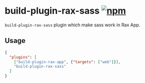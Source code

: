 # build-plugin-rax-sass [![npm](https://img.shields.io/npm/v/build-plugin-rax-sass.svg)](https://www.npmjs.com/package/build-plugin-rax-sass)

`build-plugin-rax-sass` plugin which make sass work in Rax App.

## Usage

```json
{
  "plugins": [
    ["build-plugin-rax-app", {"targets": ["web"]}],
    "build-plugin-rax-sass"
  ]
}
```
